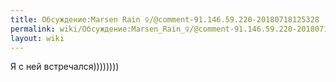 ```yaml
---
title: Обсуждение:Marsen Rain ♀/@comment-91.146.59.220-20180718125328
permalink: wiki/Обсуждение:Marsen_Rain_♀/@comment-91.146.59.220-20180718125328/
layout: wiki
---
```


Я с ней встречался))))))))
